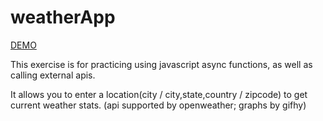 # weatherApp
[DEMO](https://zhna123.github.io/weatherApp/)

This exercise is for practicing using javascript async functions, as well as calling external apis.

It allows you to enter a location(city / city,state,country / zipcode) to get current weather stats. (api supported by openweather; graphs by gifhy)
